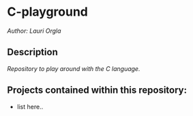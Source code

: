 # C-playground
*Author: Lauri Orgla*

## Description
*Repository to play around with the C language.*

## Projects contained within this repository:
* list here..
